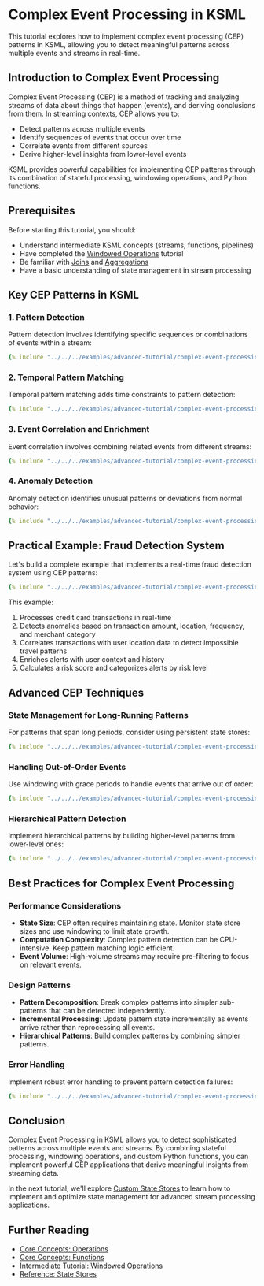 # Complex Event Processing in KSML

This tutorial explores how to implement complex event processing (CEP) patterns in KSML, allowing you to detect meaningful patterns across multiple events and streams in real-time.

## Introduction to Complex Event Processing

Complex Event Processing (CEP) is a method of tracking and analyzing streams of data about things that happen (events), and deriving conclusions from them. In streaming contexts, CEP allows you to:

- Detect patterns across multiple events
- Identify sequences of events that occur over time
- Correlate events from different sources
- Derive higher-level insights from lower-level events

KSML provides powerful capabilities for implementing CEP patterns through its combination of stateful processing, windowing operations, and Python functions.

## Prerequisites

Before starting this tutorial, you should:

- Understand intermediate KSML concepts (streams, functions, pipelines)
- Have completed the [Windowed Operations](../intermediate/windowed-operations.md) tutorial
- Be familiar with [Joins](../intermediate/joins.md) and [Aggregations](../intermediate/aggregations.md)
- Have a basic understanding of state management in stream processing

## Key CEP Patterns in KSML

### 1. Pattern Detection

Pattern detection involves identifying specific sequences or combinations of events within a stream:

```yaml
{% include "../../../examples/advanced-tutorial/complex-event-processing/pattern-detection.yaml" %}
```

### 2. Temporal Pattern Matching

Temporal pattern matching adds time constraints to pattern detection:

```yaml
{% include "../../../examples/advanced-tutorial/complex-event-processing/temporal-pattern-matching.yaml" %}
```

### 3. Event Correlation and Enrichment

Event correlation involves combining related events from different streams:

```yaml
{% include "../../../examples/advanced-tutorial/complex-event-processing/event-correlation-and-enrichment.yaml" %}
```

### 4. Anomaly Detection

Anomaly detection identifies unusual patterns or deviations from normal behavior:

```yaml
{% include "../../../examples/advanced-tutorial/complex-event-processing/anomaly-detection.yaml" %}
```

## Practical Example: Fraud Detection System

Let's build a complete example that implements a real-time fraud detection system using CEP patterns:

```yaml
{% include "../../../examples/advanced-tutorial/complex-event-processing/fraud-detection.yaml" %}
```

This example:
1. Processes credit card transactions in real-time
2. Detects anomalies based on transaction amount, location, frequency, and merchant category
3. Correlates transactions with user location data to detect impossible travel patterns
4. Enriches alerts with user context and history
5. Calculates a risk score and categorizes alerts by risk level

## Advanced CEP Techniques

### State Management for Long-Running Patterns

For patterns that span long periods, consider using persistent state stores:

```yaml
{% include "../../../examples/advanced-tutorial/complex-event-processing/long-term-pattern-store.yaml" %}
```

### Handling Out-of-Order Events

Use windowing with grace periods to handle events that arrive out of order:

```yaml
{% include "../../../examples/advanced-tutorial/complex-event-processing/long-term-pattern-store.yaml" %}
```

### Hierarchical Pattern Detection

Implement hierarchical patterns by building higher-level patterns from lower-level ones:

```yaml
{% include "../../../examples/advanced-tutorial/complex-event-processing/hierarchical-pattern-detection.yaml" %}
```

## Best Practices for Complex Event Processing

### Performance Considerations

- **State Size**: CEP often requires maintaining state. Monitor state store sizes and use windowing to limit state growth.
- **Computation Complexity**: Complex pattern detection can be CPU-intensive. Keep pattern matching logic efficient.
- **Event Volume**: High-volume streams may require pre-filtering to focus on relevant events.

### Design Patterns

- **Pattern Decomposition**: Break complex patterns into simpler sub-patterns that can be detected independently.
- **Incremental Processing**: Update pattern state incrementally as events arrive rather than reprocessing all events.
- **Hierarchical Patterns**: Build complex patterns by combining simpler patterns.

### Error Handling

Implement robust error handling to prevent pattern detection failures:

```yaml
{% include "../../../examples/advanced-tutorial/complex-event-processing/error-handling.yaml" %}
```

## Conclusion

Complex Event Processing in KSML allows you to detect sophisticated patterns across multiple events and streams. By combining stateful processing, windowing operations, and custom Python functions, you can implement powerful CEP applications that derive meaningful insights from streaming data.

In the next tutorial, we'll explore [Custom State Stores](custom-state-stores.md) to learn how to implement and optimize state management for advanced stream processing applications.

## Further Reading

- [Core Concepts: Operations](../../core-concepts/operations.md)
- [Core Concepts: Functions](../../core-concepts/functions.md)
- [Intermediate Tutorial: Windowed Operations](../intermediate/windowed-operations.md)
- [Reference: State Stores](../../reference/data-types-reference.md)
